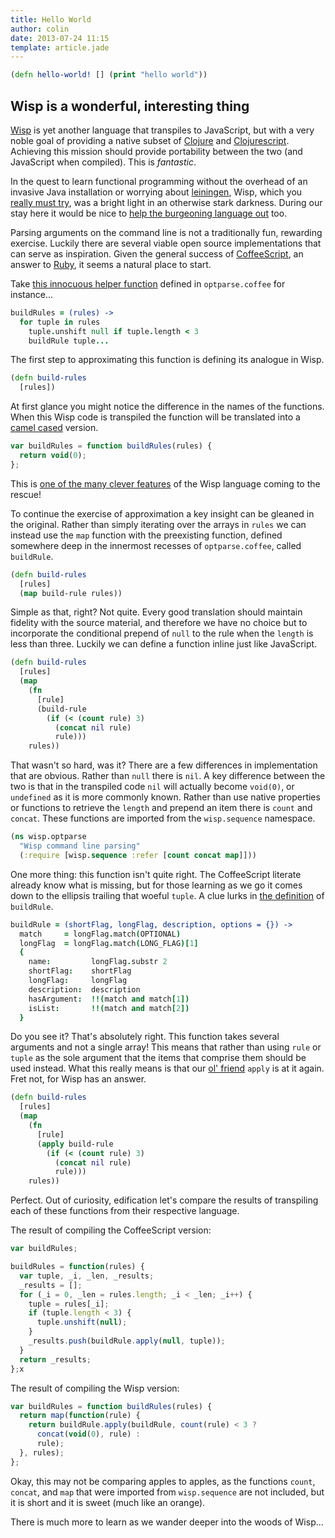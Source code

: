 ```yaml
---
title: Hello World
author: colin
date: 2013-07-24 11:15
template: article.jade
---
```


```clojure
(defn hello-world! [] (print "hello world"))
```

## Wisp is a wonderful, interesting thing

[Wisp][1] is yet another language that transpiles to JavaScript, but with a very
noble goal of providing a native subset of [Clojure][2] and [Clojurescript][3].
Achieving this mission should provide portability between the two 
(and JavaScript when compiled). This is *fantastic*.

In the quest to learn functional programming without the overhead of an invasive
Java installation or worrying about [leiningen][4], Wisp, which you
[really must try][5], was a bright light in an otherwise stark darkness.
During our stay here it would be nice to [help the burgeoning language out][6] too.

Parsing arguments on the command line is not a traditionally fun, rewarding
exercise. Luckily there are several viable open source implementations that can
serve as inspiration. Given the general success of [CoffeeScript][7], an answer
to [Ruby][8], it seems a natural place to start.

Take [this innocuous helper function][9] defined in `optparse.coffee` for instance...

```coffeescript
buildRules = (rules) ->
  for tuple in rules
    tuple.unshift null if tuple.length < 3
    buildRule tuple...
```
The first step to approximating this function is defining its analogue in Wisp.

```clojure
(defn build-rules
  [rules])
```

At first glance you might notice the difference in the names of the functions.
When this Wisp code is transpiled the function will be translated into a
[camel cased][10] version.

```javascript
var buildRules = function buildRules(rules) {
  return void(0);
};
```

This is [one of the many clever features][11] of the Wisp language coming 
to the rescue!

To continue the exercise of approximation a key insight can be gleaned in the
original. Rather than simply iterating over the arrays in `rules` we can instead
use the `map` function with the preexisting function, defined somewhere deep in
the innermost recesses of `optparse.coffee`, called `buildRule`.

```clojure
(defn build-rules
  [rules]
  (map build-rule rules))
```

Simple as that, right? Not quite. Every good translation should maintain fidelity
with the source material, and therefore we have no choice but to incorporate
the conditional prepend of `null` to the rule when the `length` is less than three.
Luckily we can define a function inline just like JavaScript.

```clojure
(defn build-rules
  [rules]
  (map
    (fn
      [rule]
      (build-rule 
        (if (< (count rule) 3)
          (concat nil rule)
          rule)))
    rules))
```

That wasn't so hard, was it? There are a few differences in implementation that
are obvious. Rather than `null` there is `nil`. A key difference between the two
is that in the transpiled code `nil` will actually become `void(0)`, or
`undefined` as it is more commonly known. Rather than use native properties or
functions to retrieve the `length` and prepend an item there is `count` and
`concat`. These functions are imported from the `wisp.sequence` namespace.

```clojure
(ns wisp.optparse
  "Wisp command line parsing"
  (:require [wisp.sequence :refer [count concat map]]))
```
One more thing: this function isn't quite right. The CoffeeScript literate
already know what is missing, but for those learning as we go it comes down to
the ellipsis trailing that woeful `tuple`. A clue lurks in [the definition][12] of
`buildRule`.

```coffeescript
buildRule = (shortFlag, longFlag, description, options = {}) ->
  match     = longFlag.match(OPTIONAL)
  longFlag  = longFlag.match(LONG_FLAG)[1]
  {
    name:         longFlag.substr 2
    shortFlag:    shortFlag
    longFlag:     longFlag
    description:  description
    hasArgument:  !!(match and match[1])
    isList:       !!(match and match[2])
  }
```

Do you see it? That's absolutely right. This function takes several arguments and
not a single array! This means that rather than using `rule` or `tuple` as the
sole argument that the items that comprise them should be used instead. What this
really means is that our [ol' friend][13] `apply` is at it again. Fret not, for
Wisp has an answer.

```clojure
(defn build-rules
  [rules]
  (map
    (fn
      [rule] 
      (apply build-rule 
        (if (< (count rule) 3)
          (concat nil rule) 
          rule)))
    rules))
```

Perfect. Out of curiosity, edification let's compare the results of transpiling
each of these functions from their respective language.

The result of compiling the CoffeeScript version:

```javascript
var buildRules;

buildRules = function(rules) {
  var tuple, _i, _len, _results;
  _results = [];
  for (_i = 0, _len = rules.length; _i < _len; _i++) {
    tuple = rules[_i];
    if (tuple.length < 3) {
      tuple.unshift(null);
    }
    _results.push(buildRule.apply(null, tuple));
  }
  return _results;
};x
```

The result of compiling the Wisp version:

```javascript
var buildRules = function buildRules(rules) {
  return map(function(rule) {
    return buildRule.apply(buildRule, count(rule) < 3 ?
      concat(void(0), rule) :
      rule);
  }, rules);
};
```

Okay, this may not be comparing apples to apples, as the functions `count`, `concat`,
and `map` that were imported from `wisp.sequence` are not included, but it is short
and it is sweet (much like an orange). 

There is much more to learn as we wander deeper into the woods of Wisp...

[1]: https://github.com/Gozala/wisp
[2]: http://clojure.org/
[3]: https://github.com/clojure/clojurescript
[4]: https://github.com/technomancy/leiningen
[5]: http://jeditoolkit.com/try-wisp/
[6]: https://github.com/Gozala/wisp/issues/19
[7]: http://coffeescript.org/
[8]: http://www.ruby-lang.org/
[9]: http://coffeescript.org/documentation/docs/optparse.html#section-10
[10]: http://c2.com/cgi/wiki?CamelCase
[11]: https://github.com/Gozala/wisp#conventions
[12]: http://coffeescript.org/documentation/docs/optparse.html#section-11
[13]: https://developer.mozilla.org/en-US/docs/Web/JavaScript/Reference/Global_Objects/Function/apply
